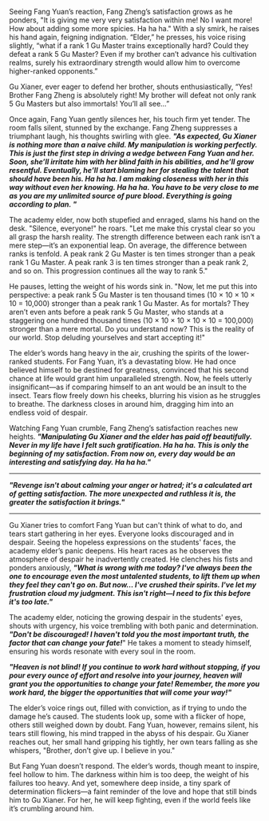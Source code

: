 
Seeing Fang Yuan’s reaction, Fang Zheng’s satisfaction grows as he ponders, "It is giving me very very satisfaction within me! No I want more! How about adding some more spicies. Ha ha ha." With a sly smirk, he raises his hand again, feigning indignation. “Elder,” he presses, his voice rising slightly, “what if a rank 1 Gu Master trains exceptionally hard? Could they defeat a rank 5 Gu Master? Even if my brother can’t advance his cultivation realms, surely his extraordinary strength would allow him to overcome higher-ranked opponents.”

Gu Xianer, ever eager to defend her brother, shouts enthusiastically, “Yes! Brother Fang Zheng is absolutely right! My brother will defeat not only rank 5 Gu Masters but also immortals! You’ll all see…”

Once again, Fang Yuan gently silences her, his touch firm yet tender. The room falls silent, stunned by the exchange. Fang Zheng suppresses a triumphant laugh, his thoughts swirling with glee. **_"As expected, Gu Xianer is nothing more than a naive child. My manipulation is working perfectly. This is just the first step in driving a wedge between Fang Yuan and her. Soon, she’ll irritate him with her blind faith in his abilities, and he’ll grow resentful. Eventually, he’ll start blaming her for stealing the talent that should have been his. Ha ha ha. I am making closeness with her in this way without even her knowing. Ha ha ha. You have to be very close to me as you are my unlimited source of pure blood. Everything is going according to plan. "_**

The academy elder, now both stupefied and enraged, slams his hand on the desk. "Silence, everyone!" he roars. "Let me make this crystal clear so you all grasp the harsh reality. The strength difference between each rank isn’t a mere step—it’s an exponential leap. On average, the difference between ranks is tenfold. A peak rank 2 Gu Master is ten times stronger than a peak rank 1 Gu Master. A peak rank 3 is ten times stronger than a peak rank 2, and so on. This progression continues all the way to rank 5."

He pauses, letting the weight of his words sink in. "Now, let me put this into perspective: a peak rank 5 Gu Master is ten thousand times (10 × 10 × 10 × 10 = 10,000) stronger than a peak rank 1 Gu Master. As for mortals? They aren’t even ants before a peak rank 5 Gu Master, who stands at a staggering one hundred thousand times (10 × 10 × 10 × 10 × 10 = 100,000) stronger than a mere mortal. Do you understand now? This is the reality of our world. Stop deluding yourselves and start accepting it!"

The elder’s words hang heavy in the air, crushing the spirits of the lower-ranked students. For Fang Yuan, it’s a devastating blow. He had once believed himself to be destined for greatness, convinced that his second chance at life would grant him unparalleled strength. Now, he feels utterly insignificant—as if comparing himself to an ant would be an insult to the insect. Tears flow freely down his cheeks, blurring his vision as he struggles to breathe. The darkness closes in around him, dragging him into an endless void of despair.

Watching Fang Yuan crumble, Fang Zheng’s satisfaction reaches new heights. **_"Manipulating Gu Xianer and the elder has paid off beautifully. Never in my life have I felt such gratification. Ha ha ha. This is only the beginning of my satisfaction. From now on, every day would be an interesting and satisfying day. Ha ha ha."_**

---

***"Revenge isn't about calming your anger or hatred; it's a calculated art of getting satisfaction. The more unexpected and ruthless it is, the greater the satisfaction it brings."***

---

Gu Xianer tries to comfort Fang Yuan but can't think of what to do, and tears start gathering in her eyes. Everyone looks discouraged and in despair. Seeing the hopeless expressions on the students' faces, the academy elder’s panic deepens. His heart races as he observes the atmosphere of despair he inadvertently created. He clenches his fists and ponders anxiously, ***"What is wrong with me today? I've always been the one to encourage even the most untalented students, to lift them up when they feel they can't go on. But now... I've crushed their spirits. I've let my frustration cloud my judgment. This isn't right—I need to fix this before it's too late."***

The academy elder, noticing the growing despair in the students' eyes, shouts with urgency, his voice trembling with both panic and determination. ***"Don't be discouraged! I haven't told you the most important truth, the factor that can change your fate!***" He takes a moment to steady himself, ensuring his words resonate with every soul in the room.

***"Heaven is not blind! If you continue to work hard without stopping, if you pour every ounce of effort and resolve into your journey, heaven will grant you the opportunities to change your fate! Remember, the more you work hard, the bigger the opportunities that will come your way!"***

The elder’s voice rings out, filled with conviction, as if trying to undo the damage he’s caused. The students look up, some with a flicker of hope, others still weighed down by doubt. Fang Yuan, however, remains silent, his tears still flowing, his mind trapped in the abyss of his despair. Gu Xianer reaches out, her small hand gripping his tightly, her own tears falling as she whispers, "Brother, don’t give up. I believe in you."

But Fang Yuan doesn’t respond. The elder’s words, though meant to inspire, feel hollow to him. The darkness within him is too deep, the weight of his failures too heavy. And yet, somewhere deep inside, a tiny spark of determination flickers—a faint reminder of the love and hope that still binds him to Gu Xianer. For her, he will keep fighting, even if the world feels like it’s crumbling around him.